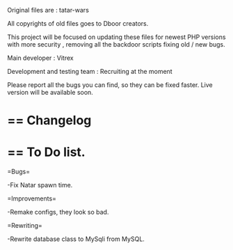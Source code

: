 Original files are : tatar-wars

All copyrights of old files goes to Dboor creators.

This project will be focused on updating these files for newest PHP versions with more security , removing all the backdoor scripts fixing old / new bugs.

Main developer : Vitrex

Development and testing team : Recruiting at the moment

Please report all the bugs you can find, so they can be fixed faster. 
Live version will be available soon.

==
Changelog
==

==
To Do list.
==

=Bugs=

-Fix Natar spawn time.

=Improvements=

-Remake configs, they look so bad.

=Rewriting=

-Rewrite database class to MySqli from MySQL.
